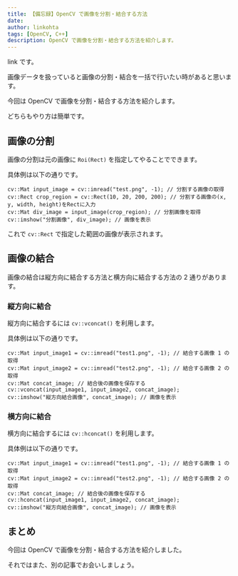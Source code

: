 ```yaml
---
title: 【備忘録】OpenCV で画像を分割・結合する方法
date: 
author: linkohta
tags: [OpenCV, C++]
description: OpenCV で画像を分割・結合する方法を紹介します。
---
```


link です。

画像データを扱っていると画像の分割・結合を一括で行いたい時があると思います。

今回は OpenCV で画像を分割・結合する方法を紹介します。

どちらもやり方は簡単です。

## 画像の分割

画像の分割は元の画像に `Roi(Rect)` を指定してやることでできます。

具体例は以下の通りです。

```cpp:title=画像の分割
cv::Mat input_image = cv::imread("test.png", -1); // 分割する画像の取得
cv::Rect crop_region = cv::Rect(10, 20, 200, 200); // 分割する画像の(x, y, width, height)をRectに入力
cv::Mat div_image = input_image(crop_region); // 分割画像を取得
cv::imshow("分割画像", div_image); // 画像を表示
```

これで `cv::Rect` で指定した範囲の画像が表示されます。

## 画像の結合

画像の結合は縦方向に結合する方法と横方向に結合する方法の 2 通りがあります。

### 縦方向に結合

縦方向に結合するには `cv::vconcat()` を利用します。

具体例は以下の通りです。

```cpp:title=縦方向に結合
cv::Mat input_image1 = cv::imread("test1.png", -1); // 結合する画像 1 の取得
cv::Mat input_image2 = cv::imread("test2.png", -1); // 結合する画像 2 の取得
cv::Mat concat_image; // 結合後の画像を保存する
cv::vconcat(input_image1, input_image2, concat_image); 
cv::imshow("縦方向結合画像", concat_image); // 画像を表示
```

### 横方向に結合

横方向に結合するには `cv::hconcat()` を利用します。

具体例は以下の通りです。

```cpp:title=横方向に結合
cv::Mat input_image1 = cv::imread("test1.png", -1); // 結合する画像 1 の取得
cv::Mat input_image2 = cv::imread("test2.png", -1); // 結合する画像 2 の取得
cv::Mat concat_image; // 結合後の画像を保存する
cv::hconcat(input_image1, input_image2, concat_image); 
cv::imshow("縦方向結合画像", concat_image); // 画像を表示
```

## まとめ

今回は OpenCV で画像を分割・結合する方法を紹介しました。

それではまた、別の記事でお会いしましょう。